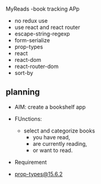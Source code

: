 MyReads -book tracking APp

- no redux use
- use react and react router
- escape-string-regexp
- form-serialize
- prop-types
- react
- react-dom
- react-router-dom
- sort-by

## planning

- AIM: create a bookshelf app
- FUnctions:

  - select and categorize books
    - you have read,
    - are currently reading,
    - or want to read.

- Requirement
- prop-types@15.6.2
